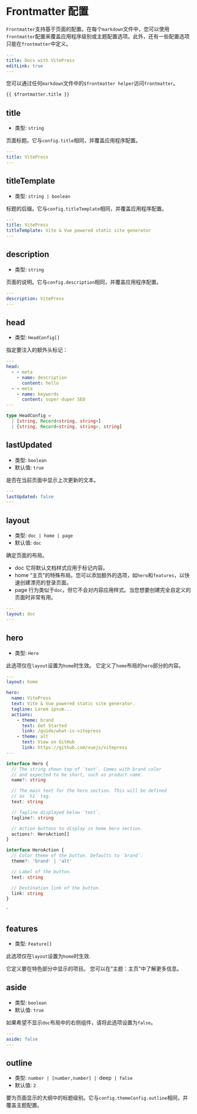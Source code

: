 # Frontmatter 配置

`Frontmatter`支持基于页面的配置。在每个`markdown`文件中，您可以使用`frontmatter`配置来覆盖应用程序级别或主题配置选项。此外，还有一些配置选项只能在`frontmatter`中定义。

```yaml
---
title: Docs with VitePress
editLink: true
---
```

您可以通过任何`markdown`文件中的`$frontmatter helper`访问`frontmatter`。

```md
{{ $frontmatter.title }}
```

## title

- 类型: `string`

页面标题。它与`config.title`相同，并覆盖应用程序配置。

```yaml
---
title: VitePress
---
```

## titleTemplate

- 类型: `string | boolean`

标题的后缀。它与`config.titleTemplate`相同，并覆盖应用程序配置。

```yaml
---
title: VitePress
titleTemplate: Vite & Vue powered static site generator
---
```

## description

- 类型: `string`

页面的说明。它与`config.description`相同，并覆盖应用程序配置。

```yaml
---
description: VitePress
---
```

## head

- 类型: `HeadConfig[]`

指定要注入的额外头标记：

```yaml
---
head:
  - - meta
    - name: description
      content: hello
  - - meta
    - name: keywords
      content: super duper SEO
---
```
```ts
type HeadConfig =
  | [string, Record<string, string>]
  | [string, Record<string, string>, string]
```


## lastUpdated

- 类型: `boolean`
- 默认值: `true`

是否在当前页面中显示上次更新的文本。

```yaml
---
lastUpdated: false
---
```

## layout

- 类型: `doc | home | page`
- 默认值: `doc`

确定页面的布局。

- doc 它将默认文档样式应用于标记内容。
- home “主页”的特殊布局。您可以添加额外的选项，如`hero`和`features`，以快速创建漂亮的登录页面。
- page 行为类似于`doc`，但它不会对内容应用样式。当您想要创建完全自定义的页面时非常有用。

```yaml
---
layout: doc
---
```

## hero

- 类型: `Hero`

此选项仅在`layout`设置为`home`时生效。
它定义了`home`布局的`hero`部分的内容。

```yaml
---
layout: home

hero:
  name: VitePress
  text: Vite & Vue powered static site generator.
  tagline: Lorem ipsum...
  actions:
    - theme: brand
      text: Get Started
      link: /guide/what-is-vitepress
    - theme: alt
      text: View on GitHub
      link: https://github.com/vuejs/vitepress
---
```
```ts
interface Hero {
  // The string shown top of `text`. Comes with brand color
  // and expected to be short, such as product name.
  name?: string

  // The main text for the hero section. This will be defined
  // as `h1` tag.
  text: string

  // Tagline displayed below `text`.
  tagline?: string

  // Action buttons to display in home hero section.
  actions?: HeroAction[]
}

interface HeroAction {
  // Color theme of the button. Defaults to `brand`.
  theme?: 'brand' | 'alt'

  // Label of the button.
  text: string

  // Destination link of the button.
  link: string
}
```
`

## features

- 类型: `Feature[]`

此选项仅在`layout`设置为`home`时生效.

它定义要在特色部分中显示的项目。
您可以在“主题：主页”中了解更多信息。

## aside

- 类型: `boolean`
- 默认值: `true`

如果希望不显示`doc`布局中的右侧组件，请将此选项设置为`false`。

```yaml
---
aside: false
---
```

## outline

- 类型: `number | [number,number] | `deep` | false`
- 默认值: `2`

要为页面显示的大纲中的标题级别。它与`config.themeConfig.outline`相同，并覆盖主题配置。




